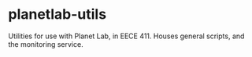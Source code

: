 # planetlab-utils
Utilities for use with Planet Lab, in EECE 411. Houses general scripts, and the monitoring service.
